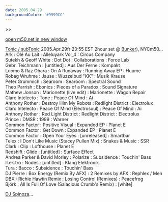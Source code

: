 ```yaml
---
date: 2005.04.29
backgroundColor: '#9999CC'
---
```


\>>

[open m50.net in new window  
](http://m50.net/)

[Tonic / subTonic](http://www.rodan.ws/) 2005.Apr.29fr 23:55 EST 2hour set @ [Bunker](http://www.klever.org/thebunkernyc)), NYCm50...  
Ark : Olé Au Lait : Alleluyark Vol\_4 : Circus Company  
Sutekh & Geoff White : Dot Dot : Collaborations : Force Lab  
Gebr. Teichmann : \[untitled\] : Aus Der Ferne : Kompakt  
Luomo & Raz Ohara : On A Runaway : Running Away EP : Huume  
Robag Wruhme : Jause : Wuzzelbud "KK" : Musik Krause  
Peter Grummich : Searoom : Searoom : Spectral Sound  
Theo Parrish : Ebonics : Pieces of a Paradox : Sound Signature  
Mathew Jonson : Marionette (live edit) : Marionette : Wagon Repair  
Claro Intelecto : Tone : Peace Of Mind : Ai  
Anthony Rother : Destroy Him My Robots : Redlight District : Electrolux  
Claro Intelecto : Peace Of Mind (Electrosoul) : Peace Of Mind : Ai  
Anthony Rother : Red Light District : Redlight District : Electrolux  
Prince : DMSR : 1999 : Warner  
Common Factor : Positive Visual : Expanded EP : Planet E  
Common Factor : Get Down : Expanded EP : Planet E  
Common Factor : Open Your Eyes : \[unreleased\] : Smartbar  
Telex : I Don't Like Music (Stacey Pullen Mix) : Snakes & Music : SSR  
Clark : Clip : Lofthouse : Planet E  
Redshift : Glide : \[untitled\] : Surface Effect  
Andrea Parker & David Morley : Polarize : Subsidence : Touchin' Bass  
Il.ek.tro : Nodes : \[untitled\] : Klang Elektronik  
Tura : Bacco : Subsidence : Touchin' Bass  
DJ Pierre : Box Energy (Remix By AFX) : 2 Remixes by AFX : Rephlex / Men  
DBX : Richie Hawtin Remix : Losing Control (Remixes) : Peacefrog  
Björk : All Is Full Of Love (Salacious Crumb's Remix) : \[white\]  

[DJ Spinoza](http://www.klever.org/thebunkernyc/spinoza.html)...